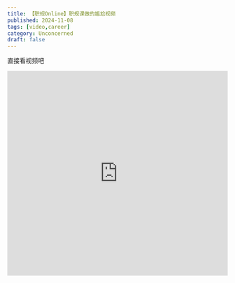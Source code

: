 ```yaml
---
title: 【职规Online】职规课做的尴尬视频
published: 2024-11-08
tags: [video,career]
category: Unconcerned
draft: false
---
```

直接看视频吧


<iframe width="100%" height="468" src="https://player.bilibili.com/player.html?isOutside=true&aid=113447954026298&bvid=BV1n2DaYbEuo&cid=26674070261&p=1" scrolling="no" border="0" frameborder="no" framespacing="0" allowfullscreen="true"></iframe>
